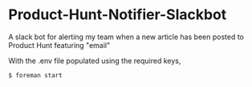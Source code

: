# Product-Hunt-Notifier-Slackbot
A slack bot for alerting my team when a new article has been posted to Product Hunt featuring "email"

With the .env file populated using the required keys,

```bash
$ foreman start
```

